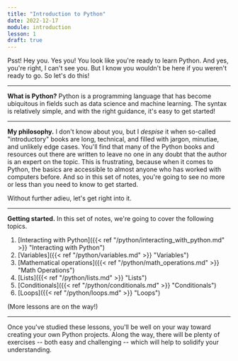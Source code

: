 ```yaml
---
title: "Introduction to Python"
date: 2022-12-17
module: introduction
lesson: 1
draft: true
---
```


Psst!  Hey you.  Yes you!  You look like you're ready to learn Python.  And yes, you're right, I can't see you.  But I know you wouldn't be here if you weren't ready to go.  So let's do this!

---

**What is Python?** Python is a programming language that has become ubiquitous in fields such as data science and machine learning.  The syntax is relatively simple, and with the right guidance, it's easy to get started!  

<!-- ![Python-logo](../../assets/python-logo.png) -->

---

**My philosophy.**  I don't know about you, but I *despise* it when so-called "introductory" books are long, technical, and filled with jargon, minutiae, and unlikely edge cases.  You'll find that many of the Python books and resources out there are written to leave no one in any doubt that the author is an expert on the topic.  This is frustrating, because when it comes to Python, the basics are accessible to almost anyone who has worked with computers before.  And so in this set of notes, you're going to see no more or less than you need to know to get started.

Without further adieu, let's get right into it.

---

**Getting started.**  In this set of notes, we're going to cover the following topics.  

1. [Interacting with Python]({{< ref "/python/interacting_with_python.md" >}} "Interacting with Python")
2. [Variables]({{< ref "/python/variables.md" >}} "Variables")
3. [Mathematical operations]({{< ref "/python/math_operations.md" >}} "Math Operations")
4. [Lists]({{< ref "/python/lists.md" >}} "Lists")
5. [Conditionals]({{< ref "/python/conditionals.md" >}} "Conditionals")
6. [Loops]({{< ref "/python/loops.md" >}} "Loops")

(More lessons are on the way!)

---

Once you've studied these lessons, you'll be well on your way toward creating your own Python projects.  Along the way, there will be plenty of exercises -- both easy and challenging -- which will help to solidify your understanding.